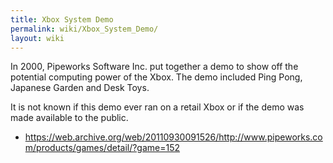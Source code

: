 ```yaml
---
title: Xbox System Demo
permalink: wiki/Xbox_System_Demo/
layout: wiki
---
```


In 2000, Pipeworks Software Inc. put together a demo to show off the
potential computing power of the Xbox. The demo included Ping Pong,
Japanese Garden and Desk Toys.

It is not known if this demo ever ran on a retail Xbox or if the demo
was made available to the public.

-   <https://web.archive.org/web/20110930091526/http://www.pipeworks.com/products/games/detail/?game=152>

